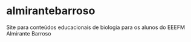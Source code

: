 # almirantebarroso
Site para conteúdos educacionais de biologia para os alunos do EEEFM Almirante Barroso
